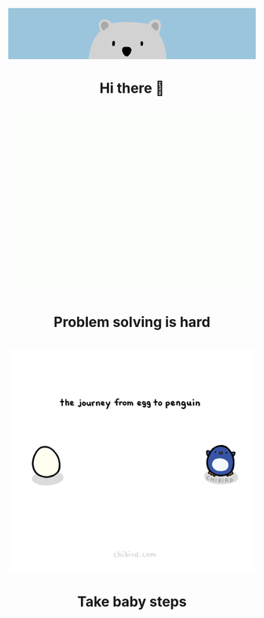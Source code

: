<img src="https://raw.githubusercontent.com/zanechua/zanechua/main/polarbear.gif" />

<div align="center">
    <h1>Hi there 👋</h1>
</div>

<br />
<div align="center">
    <img src="https://raw.githubusercontent.com/zanechua/zanechua/main/wave.gif" width="500" />
</div>

<div align="center">
    <h1>Problem solving is hard</h1>
</div>

<br />
<div align="center">
    <img src="https://raw.githubusercontent.com/zanechua/zanechua/main/babysteps.gif" width="500" />
</div>

<div align="center">
    <h1>Take baby steps</h1>
</div>